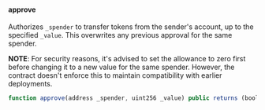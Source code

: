 #### approve

Authorizes `_spender` to transfer tokens from the sender's account, up to the specified `_value`. This overwrites any previous approval for the same spender.

**NOTE**: For security reasons, it's advised to set the allowance to zero first before changing it to a new value for the same spender. However, the contract doesn't enforce this to maintain compatibility with earlier deployments.

``` js
function approve(address _spender, uint256 _value) public returns (bool success)
``` 